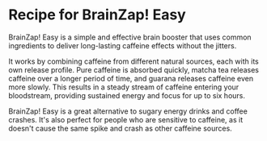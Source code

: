# Recipe for BrainZap! Easy 

BrainZap! Easy is a simple and effective brain booster that uses common ingredients to deliver long-lasting caffeine effects without the jitters.

It works by combining caffeine from different natural sources, each with its own release profile. Pure caffeine is absorbed quickly, matcha tea releases caffeine over a longer period of time, and guarana releases caffeine even more slowly. This results in a steady stream of caffeine entering your bloodstream, providing sustained energy and focus for up to six hours.

BrainZap! Easy is a great alternative to sugary energy drinks and coffee crashes. It's also perfect for people who are sensitive to caffeine, as it doesn't cause the same spike and crash as other caffeine sources.
